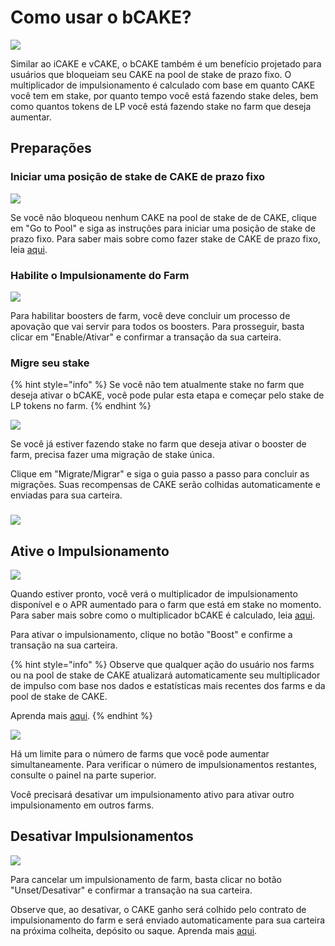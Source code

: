 # Como usar o bCAKE?

![](../../../.gitbook/assets/how-to-use-bCAKE.png)

Similar ao iCAKE e vCAKE, o bCAKE também é um benefício projetado para usuários que bloqueiam seu CAKE na pool de stake de prazo fixo. O multiplicador de impulsionamento é calculado com base em quanto CAKE você tem em stake, por quanto tempo você está fazendo stake deles, bem como quantos tokens de LP você está fazendo stake no farm que deseja aumentar.

## Preparações <a href="#preparations" id="preparations"></a>

### Iniciar uma posição de stake de CAKE de prazo fixo

![](<../../../.gitbook/assets/image (15) (1).png>)

Se você não bloqueou nenhum CAKE na pool de stake de de CAKE, clique em "Go to Pool" e siga as instruções para iniciar uma posição de stake de prazo fixo. Para saber mais sobre como fazer stake de CAKE de prazo fixo, leia [aqui](https://docs.pancakeswap.finance/v/portuguese-brazilian/products/pancakeswap-exchange).

### Habilite o Impulsionamente do Farm <a href="#enable-farm-boosters" id="enable-farm-boosters"></a>

![](<../../../.gitbook/assets/image (7) (2).png>)

Para habilitar boosters de farm, você deve concluir um processo de apovação que vai servir para todos os boosters. Para prosseguir, basta clicar em "Enable/Ativar" e confirmar a transação da sua carteira.

### Migre seu stake <a href="#migrate-your-stakings" id="migrate-your-stakings"></a>

{% hint style="info" %}
Se você não tem atualmente stake no farm que deseja ativar o bCAKE, você pode pular esta etapa e começar pelo stake de LP tokens no farm.
{% endhint %}

![](<../../../.gitbook/assets/image (11) (1).png>)

Se você já estiver fazendo stake no farm que deseja ativar o booster de farm, precisa fazer uma migração de stake única.&#x20;

Clique em "Migrate/Migrar" e siga o guia passo a passo para concluir as migrações. Suas recompensas de CAKE serão colhidas automaticamente e enviadas para sua carteira.

### ![](<../../../.gitbook/assets/image (9) (1) (2).png>) <a href="#activate-boosters" id="activate-boosters"></a>

## Ative o Impulsionamento

![](<../../../.gitbook/assets/image (2) (2).png>)

Quando estiver pronto, você verá o multiplicador de impulsionamento disponível e o APR aumentado para o farm que está em stake no momento. Para saber mais sobre como o multiplicador bCAKE é calculado, leia [aqui](https://docs.pancakeswap.finance/v/portuguese-brazilian/products/yield-farming/bcake/faq).&#x20;

Para ativar o impulsionamento, clique no botão "Boost" e confirme a transação na sua carteira.

{% hint style="info" %}
Observe que qualquer ação do usuário nos farms ou na pool de stake de CAKE atualizará automaticamente seu multiplicador de impulso com base nos dados e estatísticas mais recentes dos farms e da pool de stake de CAKE.

Aprenda mais [aqui](https://docs.pancakeswap.finance/v/portuguese-brazilian/products/yield-farming/bcake/faq).&#x20;
{% endhint %}

![](<../../../.gitbook/assets/image (6) (1).png>)

Há um limite para o número de farms que você pode aumentar simultaneamente. Para verificar o número de impulsionamentos restantes, consulte o painel na parte superior.&#x20;

Você precisará desativar um impulsionamento ativo para ativar outro impulsionamento em outros farms.

## Desativar Impulsionamentos <a href="#unset-boosters" id="unset-boosters"></a>

![](<../../../.gitbook/assets/image (18) (1) (1).png>)

Para cancelar um impulsionamento de farm, basta clicar no botão "Unset/Desativar" e confirmar a transação na sua carteira.

Observe que, ao desativar, o CAKE ganho será colhido pelo contrato de impulsionamento do farm e será enviado automaticamente para sua carteira na próxima colheita, depósito ou saque. Aprenda mais [aqui](https://docs.pancakeswap.finance/v/portuguese-brazilian/products/yield-farming/bcake/faq).&#x20;
